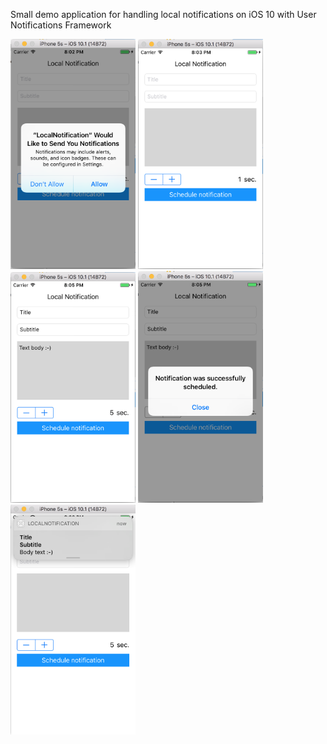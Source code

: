 Small demo application for handling local notifications on iOS 10 with User Notifications Framework

<p align="left">
  <img src="https://github.com/maho125/Swifty/blob/master/LocalNotification/Notification1.png" width="200" />
  <img src="https://github.com/maho125/Swifty/blob/master/LocalNotification/Notification2.png" width="200" />
  <img src="https://github.com/maho125/Swifty/blob/master/LocalNotification/Notification3.png" width="200" />
  <img src="https://github.com/maho125/Swifty/blob/master/LocalNotification/Notification4.png" width="200" />
  <img src="https://github.com/maho125/Swifty/blob/master/LocalNotification/Notification5.png" width="200" />
</p>
